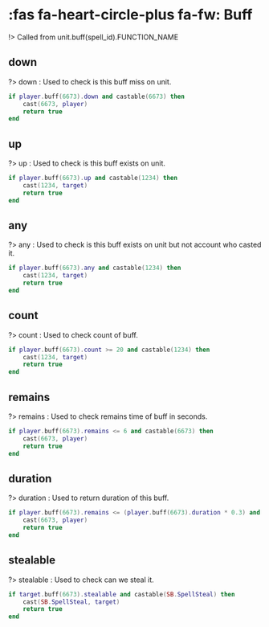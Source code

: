 # :fas fa-heart-circle-plus fa-fw: Buff 

!> Called from unit.buff(spell_id).FUNCTION_NAME


## down
?> down : Used to check is this buff miss on unit.
```lua
if player.buff(6673).down and castable(6673) then
	cast(6673, player)
	return true
end
```

## up
?> up : Used to check is this buff exists on unit.
```lua
if player.buff(6673).up and castable(1234) then
	cast(1234, target)
	return true
end
```

## any
?> any : Used to check is this buff exists on unit but not account who casted it.
```lua
if player.buff(6673).any and castable(1234) then
	cast(1234, target)
	return true
end
```

## count
?> count : Used to check count of buff.
```lua
if player.buff(6673).count >= 20 and castable(1234) then
	cast(1234, target)
	return true
end
```

## remains
?> remains : Used to check remains time of buff in seconds.
```lua
if player.buff(6673).remains <= 6 and castable(6673) then
	cast(6673, player)
	return true
end
```

## duration
?> duration : Used to return duration of this buff.
```lua
if player.buff(6673).remains <= (player.buff(6673).duration * 0.3) and castable(6673) then
	cast(6673, player)
	return true
end
```

## stealable
?> stealable : Used to check can we steal it.
```lua
if target.buff(6673).stealable and castable(SB.SpellSteal) then
	cast(SB.SpellSteal, target)
	return true
end
```
